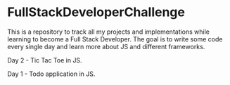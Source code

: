 # FullStackDeveloperChallenge
This is a repository to track all my projects and implementations while learning to become a Full Stack Developer. The goal is to write some code every single day and learn more about JS and different frameworks. 


Day 2 - Tic Tac Toe in JS.

Day 1 - Todo application in JS.
